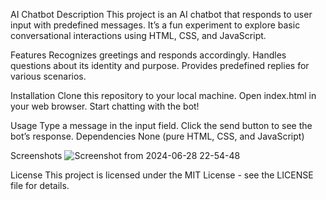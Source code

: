 AI Chatbot
Description
This project is an AI chatbot that responds to user input with predefined messages. It’s a fun experiment to explore basic conversational interactions using HTML, CSS, and JavaScript.

Features
Recognizes greetings and responds accordingly.
Handles questions about its identity and purpose.
Provides predefined replies for various scenarios.





Installation
Clone this repository to your local machine.
Open index.html in your web browser.
Start chatting with the bot!



Usage
Type a message in the input field.
Click the send button to see the bot’s response.
Dependencies
None (pure HTML, CSS, and JavaScript)






Screenshots
![Screenshot from 2024-06-28 22-54-48](https://github.com/ahsanibnewalid/Ai-Chat-website-Using-pure-js/assets/174036491/5078158f-b906-4bd7-b951-a082679ce5fe)





License
This project is licensed under the MIT License - see the LICENSE file for details.
